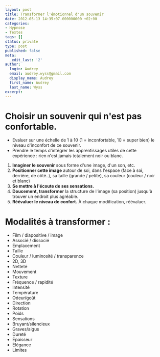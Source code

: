 ```yaml
---
layout: post
title: Transformer l'émotionnel d'un souvenir
date: 2012-05-13 14:35:07.000000000 +02:00
categories:
- Hypnose
- Textes
tags: []
status: private
type: post
published: false
meta:
  _edit_last: '2'
author:
  login: Audrey
  email: audrey.wyss@gmail.com
  display_name: Audrey
  first_name: Audrey
  last_name: Wyss
excerpt:
---
```

<h1>Choisir un souvenir qui n'est pas confortable.</h1>
<ul>
<li>Evaluer sur une échelle de 1 à 10 (1 = inconfortable, 10 = super bien) le niveau d'inconfort de ce souvenir.</li>
<li>Prendre le temps d'intégrer les apprentissages utiles de cette expérience : rien n'est jamais totalement noir ou blanc.</li>
</ul>
<ol>
<li><strong>Imaginer le souvenir</strong> sous forme d'une image, d'un son, etc.</li>
<li><strong>Positionner cette image</strong> autour de soi, dans l'espace (face à soi, derrière, de côté..), sa taille (grande / petite), sa couleur (couleur / noir et blanc)</li>
<li><strong>Se mettre à l'écoute de ses sensations.</strong></li>
<li><strong>Doucement, transformer</strong> la structure de l'image (sa position) jusqu'à trouver un endroit plus agréable.</li>
<li><strong>Réévaluer le niveau de confort.</strong> À chaque modification, réévaluer.</li>
</ol>
<h1>Modalités à transformer :</h1>
<ul>
<li>Film / diapositive / image</li>
<li>Associé / dissocié</li>
<li>Emplacement</li>
<li>Taille</li>
<li>Couleur / luminosité / transparence</li>
<li>2D, 3D</li>
<li>Netteté</li>
<li>Mouvement</li>
<li>Texture</li>
<li>Fréquence / rapidité</li>
<li>Intensité</li>
<li>Température</li>
<li>Odeur/goût</li>
<li>Direction</li>
<li>Rotation</li>
<li>Poids</li>
<li>Sensations</li>
<li>Bruyant/silencieux</li>
<li>Graves/aigus</li>
<li>Dureté</li>
<li>Épaisseur</li>
<li>Élégance</li>
<li>Limites</li>
</ul>
